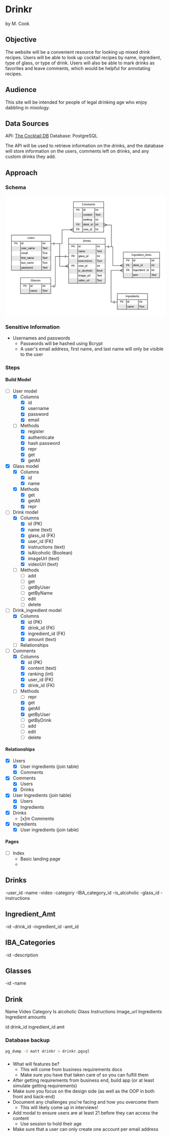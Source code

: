 # Drinkr

by M. Cook

## Objective

The website will be a convenient resource for looking up mixed drink recipes.  Users will be able to look up cocktail recipes by name, ingredient, type of glass, or type of drink.  Users will also be able to mark drinks as favorites and leave comments, which would be helpful for annotating recipes.

## Audience

This site will be intended for people of legal drinking age who enjoy dabbling in mixology.

## Data Sources

API: [The Cocktail DB](https://www.thecocktaildb.com/api.php)
Database: PostgreSQL

The API will be used to retrieve information on the drinks, and the database will store information on the users, comments left on drinks, and any custom drinks they add.

## Approach

### Schema

![Database schema for Drinkr](static/images/db_schema.png "Schema")

### Sensitive Information

- Usernames and passwords
  - Passwords will be hashed using Bcrypt
  - A user's email address, first name, and last name will only be visible to the user

### Steps

#### Build Model

- [ ] User model
  - [x] Columns
    - [x] id
    - [x] username
    - [x] password
    - [x] email
  - [ ] Methods
    - [x] register
    - [x] authenticate
    - [x] hash password
    - [x] repr
    - [x] get
    - [x] getAll
- [x] Glass model
  - [x] Columns
    - [x] id
    - [x] name
  - [x] Methods
    - [x] get
    - [x] getAll
    - [x] repr
- [ ] Drink model
  - [x] Columns
    - [x] id (PK)
    - [x] name (text)
    - [x] glass_id (FK)
    - [x] user_id (FK)
    - [x] instructions (text)
    - [x] isAlcoholic (Boolean)
    - [x] imageUrl (text)
    - [x] videoUrl (text)
  - [ ] Methods
    - [ ] add
    - [ ] get
    - [ ] getByUser
    - [ ] getByName
    - [ ] edit
    - [ ] delete
- [ ] Drink_ingredient model
  - [x] Columns
    - [x] id (PK)
    - [x] drink_id (FK)
    - [x] ingredient_id (FK)
    - [x] amount (text)
  - [ ] Relationships
- [ ] Comments
  - [x] Columns
    - [x] id (PK)
    - [x] content (text)
    - [x] ranking (int)
    - [x] user_id (FK)
    - [x] drink_id (FK)
  - [ ] Methods
    - [ ] repr
    - [x] get
    - [x] getAll
    - [x] getByUser
    - [ ] getByDrink
    - [ ] add
    - [ ] edit
    - [ ] delete
  
#### Relationships

- [x] Users
  - [x] User ingredients (join table)
  - [x] Comments
- [x] Comments
  - [x] Users
  - [x] Drinks
- [x] User Ingredients (join table)
  - [x] Users
  - [x] Ingredients
- [x] Drinks
  - [x]m Comments
- [x] Ingredients
  - [x] User ingredients (join table)
<!-- - [ ] Drink Ingredients
  - [ ] Ingredients
  - [ ] Custom drinks -->
<!-- - [x] Custom Drinks
  - [x] Users
  - [x] Glasses
  - [x] Ingredient Amounts (join table) -->
<!-- - [x] Glasses
  - [x] Custom Drinks -->

#### Pages

- [ ] Index
  - Basic landing page
  - 

Drinks
------
-user_id
-name
-video
-category
-IBA_category_id
-is_alcoholic
-glass_id
-instructions

Ingredient_Amt
--------------
-id
-drink_id
-ingredient_id
-amt_id

IBA_Categories
--------------
-id
-description

Glasses
-------
-id
-name

Drink
-----
Name
Video
Category
Is alcoholic
Glass
Instructions
Image_url
Ingredients
Ingredient amounts

id
drink_id
ingredient_id
amt

### Database backup

```bash
pg_dump -U matt drinkr > drinkr.pgsql
```

### 

- What will features be?
  - This will come from business requirements docs
  - Make sure you have that taken care of so you can fulfill them
- After getting requirements from business end, build app (or at least simulate getting requirements)
- Make sure you focus on the design side (as well as the OOP in both front and back-end)
- Document any challenges you're facing and how you overcome them
  - This will likely come up in interviews!
- Add modal to ensure users are at least 21 before they can access the content
  - Use session to hold their age
- Make sure that a user can only create one account per email address
